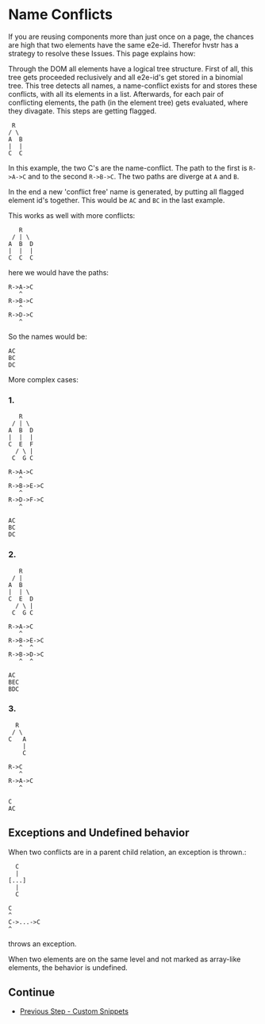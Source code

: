 # Name Conflicts
If you are reusing components more than just once on a page, the chances are high that two elements have the same e2e-id. Therefor hvstr has a strategy to resolve these Issues. This page explains how:

Through the DOM all elements have a logical tree structure.
First of all, this tree gets proceeded reclusively and all e2e-id's get stored in a binomial tree. This tree detects all names, a name-conflict exists for and stores these conflicts, with all its elements in a list.
Afterwards, for each pair of conflicting elements, the path (in the element tree) gets evaluated, where they divagate. This steps are getting flagged.

```
 R
/ \
A  B
|  |
C  C
```
In this example, the two C's are the name-conflict. The path to the first is ```R->A->C``` and to the second ```R->B->C```. The two paths are diverge at ```A``` and ```B```.

In the end a new 'conflict free' name is generated, by putting all flagged element id's together.
This would be ```AC``` and ```BC``` in the last example.

This works as well with more conflicts:

```
   R
 / | \
A  B  D
|  |  |
C  C  C
```
here we would have the paths:
```
R->A->C
   ^
R->B->C
   ^
R->D->C
   ^
```
So the names would be:
```
AC
BC
DC
```


More complex cases:
### 1.
```
   R
 / | \
A  B  D
|  |  |
C  E  F
  / \ |
 C  G C
```
```
R->A->C
   ^
R->B->E->C
   ^
R->D->F->C
   ^
```
```
AC
BC
DC
```
### 2.
```
   R
 / |
A  B
|  | \
C  E  D
  / \ |
 C  G C
```
```
R->A->C
   ^
R->B->E->C
   ^  ^
R->B->D->C
   ^  ^
```
```
AC
BEC
BDC
```
### 3.
```
  R
 / \
C   A
    |
    C
```
```
R->C
   ^
R->A->C
   ^
```
```
C
AC
```

## Exceptions and Undefined behavior

When two conflicts are in a parent child relation, an exception is thrown.:

```
  C
  |
[...]
  |
  C
```
```
C
^
C->...->C
^
```
throws an exception.

When two elements are on the same level and not marked as array-like elements, the behavior is undefined.

## Continue
* [Previous Step - Custom Snippets](./custom-snipptes.md)
